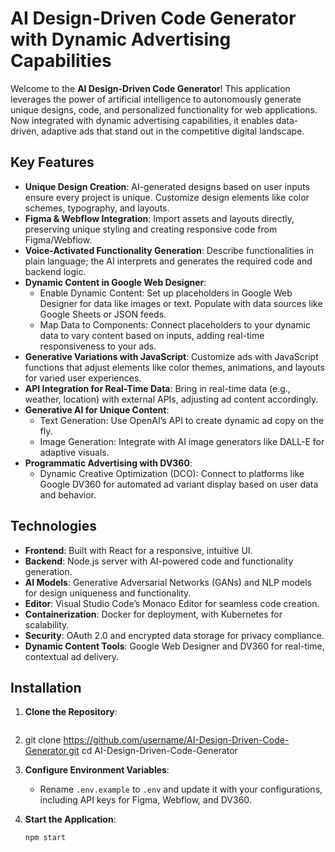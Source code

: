 
# AI Design-Driven Code Generator with Dynamic Advertising Capabilities

Welcome to the **AI Design-Driven Code Generator**! This application leverages the power of artificial intelligence to autonomously generate unique designs, code, and personalized functionality for web applications. Now integrated with dynamic advertising capabilities, it enables data-driven, adaptive ads that stand out in the competitive digital landscape.

## Key Features

- **Unique Design Creation**: AI-generated designs based on user inputs ensure every project is unique. Customize design elements like color schemes, typography, and layouts.
- **Figma & Webflow Integration**: Import assets and layouts directly, preserving unique styling and creating responsive code from Figma/Webflow.
- **Voice-Activated Functionality Generation**: Describe functionalities in plain language; the AI interprets and generates the required code and backend logic.
- **Dynamic Content in Google Web Designer**:
   - Enable Dynamic Content: Set up placeholders in Google Web Designer for data like images or text. Populate with data sources like Google Sheets or JSON feeds.
   - Map Data to Components: Connect placeholders to your dynamic data to vary content based on inputs, adding real-time responsiveness to your ads.
- **Generative Variations with JavaScript**: Customize ads with JavaScript functions that adjust elements like color themes, animations, and layouts for varied user experiences.
- **API Integration for Real-Time Data**: Bring in real-time data (e.g., weather, location) with external APIs, adjusting ad content accordingly.
- **Generative AI for Unique Content**:
   - Text Generation: Use OpenAI’s API to create dynamic ad copy on the fly.
   - Image Generation: Integrate with AI image generators like DALL-E for adaptive visuals.
- **Programmatic Advertising with DV360**:
   - Dynamic Creative Optimization (DCO): Connect to platforms like Google DV360 for automated ad variant display based on user data and behavior.

## Technologies

- **Frontend**: Built with React for a responsive, intuitive UI.
- **Backend**: Node.js server with AI-powered code and functionality generation.
- **AI Models**: Generative Adversarial Networks (GANs) and NLP models for design uniqueness and functionality.
- **Editor**: Visual Studio Code’s Monaco Editor for seamless code creation.
- **Containerization**: Docker for deployment, with Kubernetes for scalability.
- **Security**: OAuth 2.0 and encrypted data storage for privacy compliance.
- **Dynamic Content Tools**: Google Web Designer and DV360 for real-time, contextual ad delivery.

## Installation

1. **Clone the Repository**:
   
   ```bash
  1. git clone https://github.com/username/AI-Design-Driven-Code-Generator.git
   cd AI-Design-Driven-Code-Generator
2. **Configure Environment Variables**:
   - Rename `.env.example` to `.env` and update it with your configurations, including API keys for Figma, Webflow, and DV360.

3. **Start the Application**:
   ```bash
   npm start
